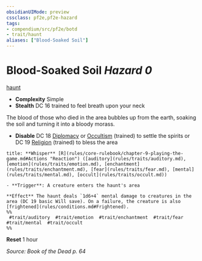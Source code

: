 ```yaml
---
obsidianUIMode: preview
cssclass: pf2e,pf2e-hazard
tags:
- compendium/src/pf2e/botd
- trait/haunt
aliases: ["Blood-Soaked Soil"]
---
```

# Blood-Soaked Soil *Hazard 0*  
[haunt](haunt.md "Haunt Hazard Trait")  

- **Complexity** Simple
- **Stealth** DC 16 trained to feel breath upon your neck  

The blood of those who died in the area bubbles up from the earth, soaking the soil and turning it into a bloody morass.

- **Disable** DC 18 [Diplomacy](skills.md#Diplomacy) or [Occultism](skills.md#Occultism) (trained) to settle the spirits or DC 19 [Religion](skills.md#Religion) (trained) to bless the area  

```ad-embed-ability
title: **Whisper** [R](rules/core-rulebook/chapter-9-playing-the-game.md#Actions "Reaction") ([auditory](rules/traits/auditory.md), [emotion](rules/traits/emotion.md), [enchantment](rules/traits/enchantment.md), [fear](rules/traits/fear.md), [mental](rules/traits/mental.md), [occult](rules/traits/occult.md))

- **Trigger**: A creature enters the haunt's area

**Effect** The haunt deals `1d6+4` mental damage to creatures in the area (DC 19 basic Will save). On a failure, the creature is also [frightened](rules/conditions.md#Frightened).  
%%
 #trait/auditory  #trait/emotion  #trait/enchantment  #trait/fear  #trait/mental  #trait/occult 
%%
```

**Reset** 1 hour  

*Source: Book of the Dead p. 64*